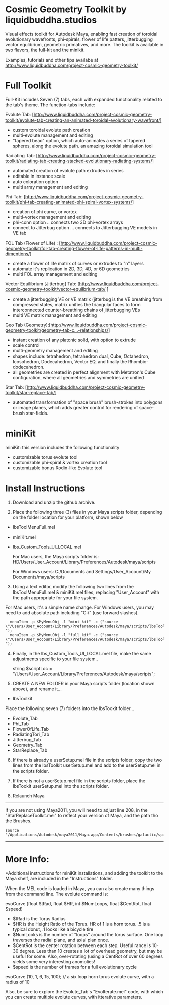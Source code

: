 Cosmic Geometry Toolkit by liquidbuddha.studios
===============================================

Visual effects toolkit for Autodesk Maya, enabling fast creation of toroidal evolutionary wavefronts, phi-spirals, flower of life patters, jitterbugging vector equlibrium, geometric primatives, and more.  The toolkit is available in two flavors, the full-kit and the minikit.

Examples, tutorials and other tips availabe at http://www.liquidbuddha.com/project-cosmic-geometry-toolkit/

Full Toolkit
============
Full-Kit includes Seven (7) tabs, each with expanded functionality related to the tab's theme. The function-tabs include:

Evolute Tab: [http://www.liquidbuddha.com/project-cosmic-geometry-toolkit/evolute-tab-creating-an-animated-toroidal-evolutionary-wavefront/]
 - custom toroidal evolute path creation 
 - multi-evolute management and editing
 - "tapered bead" option, which auto-animates a series of tapered spheres, along the evolute path. an amazing toroidal simulation tool

Radiating Tab: [http://www.liquidbuddha.com/project-cosmic-geometry-toolkit/radiating-tab-creating-stacked-evolutionary-radiating-systems/]
 - automated creation of evolute path extrudes in series
 - editable in instance scale
 - auto coloration option
 - multi array management and editing

Phi-Tab: [http://www.liquidbuddha.com/project-cosmic-geometry-toolkit/phi-tab-creating-animated-phi-spiral-vortex-systems/]
 - creation of phi curve, or vortex
 - multi-vortex management and editing
 - phi-conn option .. connects two 3D phi-vortex arrays
 - connect to Jitterbug option ... connects to Jitterbugging VE models in VE tab

FOL Tab (Flower of Life) : [http://www.liquidbuddha.com/project-cosmic-geometry-toolkit/fol-tab-creating-flower-of-life-patterns-in-multi-dimentions/]
 - create a flower of life matrix of curves or extrudes to "n" layers
 - automate it's replication in 2D, 3D, 4D, or 6D geometries
 - multi FOL array management and editing

Vector Equilibrium [Jitterbug] Tab: [http://www.liquidbuddha.com/project-cosmic-geometry-toolkit/vector-equilbrium-tab/ ]
 - create a jitterbugging VE or VE matrix (jitterbug is the VE breathing from compressed states, matrix unifies the triangular faces to form interconnected counter-breathing chains of jitterbugging VEs
 - multi VE matrix management and editing

Geo Tab (Geometry):[http://www.liquidbuddha.com/project-cosmic-geometry-toolkit/geometry-tab-c…-relationships/] 
 - instant creation of any platonic solid, with option to extrude
 - scale control
 - multi-geometry management and editing
 - shapes include: tetrahedron, tetrahedron dual, Cube, Octahedron, Icosohedron, Dodecahedron, Vector EQ, and finally the Rhombic-dodecahedron.
 - all geometries are created in perfect alignment with Metatron's Cube configuration, where all geometries and symmetries are unified

Star Tab: [http://www.liquidbuddha.com/project-cosmic-geometry-toolkit/star-replace-tab/]
 - automated transformation of "space brush" brush-strokes into polygons or image planes, which adds greater control for rendering of space-brush star-fields.

miniKit
=======
miniKit: this version includes the following functionality
 - customizable torus evolute tool
 - customizable phi-spiral & vortex creation tool
 - customizable bonus Rodin-like Evolute tool



Install Instructions
===================
1) Download and unzip the github archive.

2) Place the following three (3) files in your Maya scripts folder, depending on the folder location for your platform, shown below
-	lbsToolMenuFull.mel

- miniKit.mel

- lbs_Custom_Tools_UI_LOCAL.mel

  For Mac users, the Maya scripts folder is:    HD/Users/User_Account/Library/Preferences/Autodesk/maya/scripts

  For Windows users:                            C:/Documents and Settings/User_Account/My Documents/maya/scripts

3) Using a text editor, modify the following two lines from the lbsToolMenuFull.mel & miniKit.mel files, replacing "User_Account" with the path appropriate for your file system.

For Mac users, it's a simple name change.  For Windows users, you may need to add absolute path including "C:/" (use forward slashes). 

	  menuItem -p $MyMenuObj -l "mini kit" -c ("source \"/Users/User_Account/Library/Preferences/Autodesk/maya/scripts/lbsToolkit/toolkit_dropDown/miniKit.mel\"; ");
	  menuItem -p $MyMenuObj -l "full kit" -c ("source \"/Users/User_Account/Library/Preferences/Autodesk/maya/scripts/lbsToolkit/lbs_Custom_Tools_UI_LOCAL.mel\"; ");

4) Finally, in the lbs_Custom_Tools_UI_LOCAL.mel file, make the same adjustments specific to your file system..

	string $scriptLoc = "/Users/User_Account/Library/Preferences/Autodesk/maya/scripts";

5) CREATE A NEW FOLDER in your Maya scripts folder (location shown above), and rename it...
- lbsToolkit

Place the following seven (7) folders into the lbsTookit folder...
- Evolute_Tab
- Phi_Tab
- FlowerOfLife_Tab
- RadiatingTori_Tab
- Jitterbug_Tab
- Geometry_Tab
- StarReplace_Tab

6) If there is already a userSetup.mel file in the scripts folder, copy the two lines from the lbsToolkit userSetup.mel and add to the userSetup.mel in the scripts folder.

7) If there is not a userSetup.mel file in the scripts folder, place the lbsTookit userSetup.mel into the scripts folder.

8) Relaunch Maya

--------------
If you are not using Maya2011, you will need to adjust line 208, in the "StarReplaceToolkit.mel" to reflect your version of Maya, and the path tho the Brushes.

	source "/Applications/Autodesk/maya2011/Maya.app/Contents/brushes/galactic/space.mel";
--------------

More Info:
==========
*Additional instructions for miniKit installations, and adding the toolkit to the Maya shelf, are included in the "Instructions" folder.

When the MEL code is loaded in Maya, you can also create many things from the command line. The evolute command is:

evoCurve (float $tRad, float $HR, int $NumLoops, float $CentRot, float $speed)
- $tRad is the Torus Radius
- $HR is the Height Ratio of the Torus. HR of 1 is a horn torus. .5 is a typical donut, .1 looks like a bicycle tire
- $NumLooks is the number of "loops" around the torus surface. One loop traverses the radial plane, and axial plan once.
- $CentRot is the center rotation between each step. Useful rance is 10-30 degres. Less than 10 creates a lot of overhead geometry, but may be useful for some. Also, over-rotating (using a CentRot of over 60 degrees yields some very interesting anomolies!
- $speed is the number of frames for a full evolutionary cycle

evoCurve (10, 1, 6, 15, 100);	    // a six loop horn torus evolute curve, with a radius of 10

Also, be sure to explore the Evolute_Tab's "Evolterate.mel" code, with which you can create multiple evolute curves, with itterative parameters.
